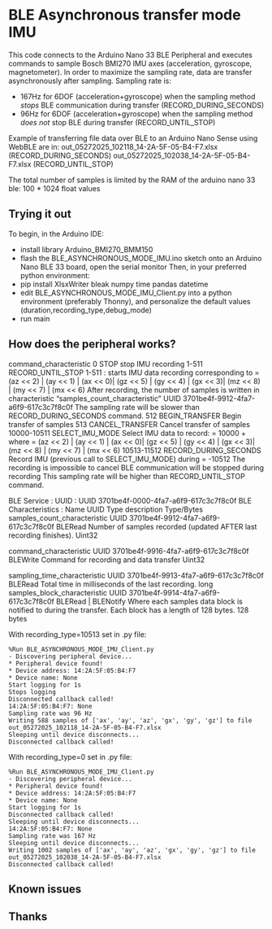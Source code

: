 # BLE Asynchronous transfer mode IMU
This code connects to the Arduino Nano 33 BLE Peripheral and executes commands to sample
Bosch BMI270 IMU axes (acceleration, gyroscope, magnetometer).
In order to maximize the sampling rate, data are transfer asynchronously after sampling.
Sampling rate is:
- 167Hz for 6DOF (acceleration+gyroscope) when the sampling method *stops* BLE communication during transfer (RECORD_DURING_SECONDS)
- 96Hz for 6DOF (acceleration+gyroscope) when the sampling method *does not* stop BLE during transfer (RECORD_UNTIL_STOP)

Example of transferring file data over BLE to an Arduino Nano Sense using WebBLE are in:
out_05272025_102118_14-2A-5F-05-B4-F7.xlsx (RECORD_DURING_SECONDS)
out_05272025_102038_14-2A-5F-05-B4-F7.xlsx (RECORD_UNTIL_STOP)

The total number of samples is limited by the RAM of the arduino nano 33 ble: 100 * 1024 float values 

## Trying it out

To begin, in the Arduino IDE:
* install library Arduino_BMI270_BMM150
* flash the BLE_ASYNCHRONOUS_MODE_IMU.ino sketch onto an Arduino Nano BLE 33 board, open the serial monitor 
Then, in your preferred python environment: 
* pip install XlsxWriter bleak numpy time pandas datetime
* edit BLE_ASYNCHRONOUS_MODE_IMU_Client.py into a python environment (preferably Thonny), and personalize the default values (duration,recording_type,debug_mode)
* run main

## How does the peripheral works?

command_characteristic 
0	STOP	stop IMU recording
1-511	RECORD_UNTIL_STOP	1-511 : starts IMU data recording corresponding to <command value> =  
(az << 2) | (ay << 1) | (ax << 0)|
    (gz << 5) | (gy << 4) | (gx << 3)|
    (mz << 8) | (my << 7) | (mx << 6)
After recording, the number of samples is written in characteristic “samples_count_characteristic” UUID 3701be4f-9912-4fa7-a6f9-617c3c7f8c0f
The sampling rate will be slower than RECORD_DURING_SECONDS command.
512 	BEGIN_TRANSFER	Begin transfer of samples
513	CANCEL_TRANSFER	Cancel transfer of samples
10000-10511	SELECT_IMU_MODE	Select IMU data to record: 
<command value> = 10000 + <mode> 
where <mode> = (az << 2) | (ay << 1) | (ax << 0)|
    (gz << 5) | (gy << 4) | (gx << 3)|
    (mz << 8) | (my << 7) | (mx << 6)
10513-11512	RECORD_DURING_SECONDS	Record IMU (previous call to SELECT_IMU_MODE) during <seconds> = <command value> -10512
The recording is impossible to cancel
BLE communication will be stopped during recording
This sampling rate will be higher than RECORD_UNTIL_STOP command.

BLE Service :
UUID : UUID 3701be4f-0000-4fa7-a6f9-617c3c7f8c0f
BLE Characteristics :
Name	UUID	Type	description	Type/Bytes
samples_count_characteristic	UUID 3701be4f-9912-4fa7-a6f9-617c3c7f8c0f	BLERead
	Number of samples recorded (updated AFTER last recording finishes).	Uint32

command_characteristic	UUID 3701be4f-9916-4fa7-a6f9-617c3c7f8c0f	BLEWrite
	Command for recording and data transfer	Uint32

sampling_time_characteristic	UUID 3701be4f-9913-4fa7-a6f9-617c3c7f8c0f	BLERead
	Total time in milliseconds of the last recording.	long
samples_block_characteristic	UUID 3701be4f-9914-4fa7-a6f9-617c3c7f8c0f	BLERead | BLENotify	Where each samples data block is notified to during the transfer.  Each block has a length of 128 bytes.	128 bytes

With recording_type=10513 set in .py file:
```
%Run BLE_ASYNCHRONOUS_MODE_IMU_Client.py
- Discovering peripheral device...
* Peripheral device found!
* Device address: 14:2A:5F:05:B4:F7
* Device name: None
Start logging for 1s
Stops logging
Disconnected callback called!
14:2A:5F:05:B4:F7: None
Sampling rate was 96 Hz
Writing 588 samples of ['ax', 'ay', 'az', 'gx', 'gy', 'gz'] to file out_05272025_102118_14-2A-5F-05-B4-F7.xlsx
Sleeping until device disconnects...
Disconnected callback called!
```

With recording_type=0 set in .py file:
```
%Run BLE_ASYNCHRONOUS_MODE_IMU_Client.py
- Discovering peripheral device...
* Peripheral device found!
* Device address: 14:2A:5F:05:B4:F7
* Device name: None
Start logging for 1s
Disconnected callback called!
Sleeping until device disconnects...
14:2A:5F:05:B4:F7: None
Sampling rate was 167 Hz
Sleeping until device disconnects...
Writing 1002 samples of ['ax', 'ay', 'az', 'gx', 'gy', 'gz'] to file out_05272025_102038_14-2A-5F-05-B4-F7.xlsx
Disconnected callback called!
```

## Known issues

## Thanks

